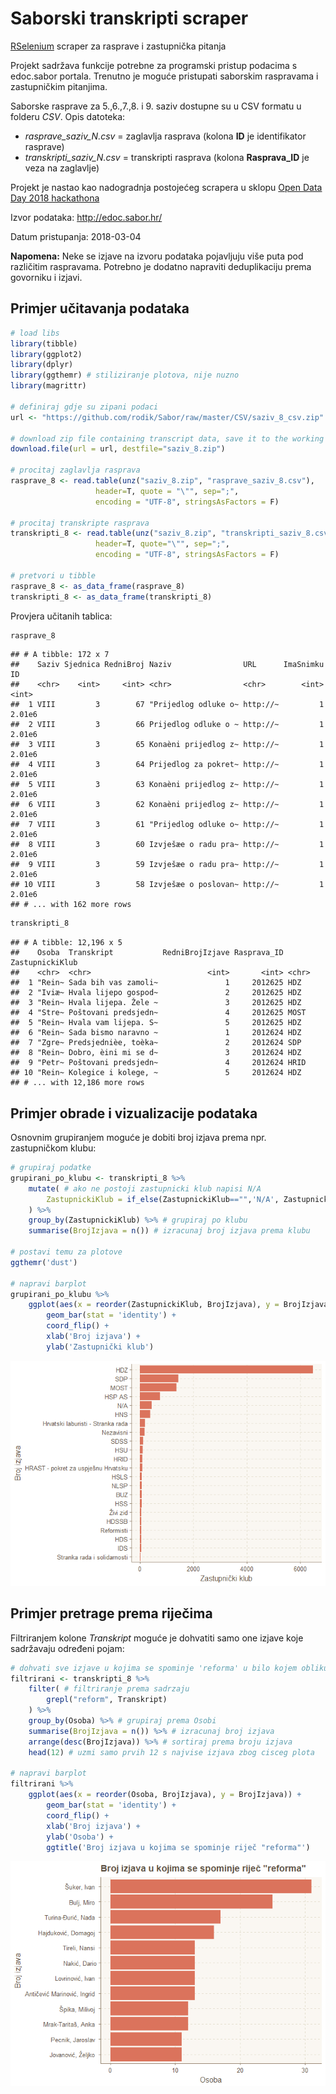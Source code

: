 Saborski transkripti scraper
================

[RSelenium](https://github.com/ropensci/RSelenium) scraper za rasprave i zastupnička pitanja

Projekt sadržava funkcije potrebne za programski pristup podacima s edoc.sabor portala. Trenutno je moguće pristupati saborskim raspravama i zastupničkim pitanjima.

Saborske rasprave za 5.,6.,7.,8. i 9. saziv dostupne su u CSV formatu u folderu *CSV*. Opis datoteka:

-   *rasprave\_saziv\_N.csv* = zaglavlja rasprava (kolona **ID** je identifikator rasprave)
-   *transkripti\_saziv\_N.csv* = transkripti rasprava (kolona **Rasprava\_ID** je veza na zaglavlje)

Projekt je nastao kao nadogradnja postojećeg scrapera u sklopu [Open Data Day 2018 hackathona](https://www.meetup.com/HrOpen/events/247705753/)

Izvor podataka: <http://edoc.sabor.hr/>

Datum pristupanja: 2018-03-04

**Napomena:** Neke se izjave na izvoru podataka pojavljuju više puta pod različitim raspravama. Potrebno je dodatno napraviti deduplikaciju prema govorniku i izjavi.

Primjer učitavanja podataka
---------------------------

``` r
# load libs
library(tibble)
library(ggplot2)
library(dplyr)
library(ggthemr) # stiliziranje plotova, nije nuzno
library(magrittr)

# definiraj gdje su zipani podaci
url <- "https://github.com/rodik/Sabor/raw/master/CSV/saziv_8_csv.zip"

# download zip file containing transcript data, save it to the working directory
download.file(url = url, destfile="saziv_8.zip") 

# procitaj zaglavlja rasprava
rasprave_8 <- read.table(unz("saziv_8.zip", "rasprave_saziv_8.csv"), 
                   header=T, quote = "\"", sep=";", 
                   encoding = "UTF-8", stringsAsFactors = F)

# procitaj transkripte rasprava
transkripti_8 <- read.table(unz("saziv_8.zip", "transkripti_saziv_8.csv"), 
                   header=T, quote="\"", sep=";",
                   encoding = "UTF-8", stringsAsFactors = F)

# pretvori u tibble
rasprave_8 <- as_data_frame(rasprave_8)
transkripti_8 <- as_data_frame(transkripti_8)
```

Provjera učitanih tablica:

``` r
rasprave_8
```

    ## # A tibble: 172 x 7
    ##    Saziv Sjednica RedniBroj Naziv                URL      ImaSnimku     ID
    ##    <chr>    <int>     <int> <chr>                <chr>        <int>  <int>
    ##  1 VIII         3        67 "Prijedlog odluke o~ http://~         1 2.01e6
    ##  2 VIII         3        66 Prijedlog odluke o ~ http://~         1 2.01e6
    ##  3 VIII         3        65 Konaèni prijedlog z~ http://~         1 2.01e6
    ##  4 VIII         3        64 Prijedlog za pokret~ http://~         1 2.01e6
    ##  5 VIII         3        63 Konaèni prijedlog z~ http://~         1 2.01e6
    ##  6 VIII         3        62 Konaèni prijedlog z~ http://~         1 2.01e6
    ##  7 VIII         3        61 "Prijedlog odluke o~ http://~         1 2.01e6
    ##  8 VIII         3        60 Izvješæe o radu pra~ http://~         1 2.01e6
    ##  9 VIII         3        59 Izvješæe o radu pra~ http://~         1 2.01e6
    ## 10 VIII         3        58 Izvješæe o poslovan~ http://~         1 2.01e6
    ## # ... with 162 more rows

``` r
transkripti_8
```

    ## # A tibble: 12,196 x 5
    ##    Osoba  Transkript           RedniBrojIzjave Rasprava_ID ZastupnickiKlub
    ##    <chr>  <chr>                          <int>       <int> <chr>          
    ##  1 "Rein~ Sada bih vas zamoli~               1     2012625 HDZ            
    ##  2 "Iviæ~ Hvala lijepo gospod~               2     2012625 HDZ            
    ##  3 "Rein~ Hvala lijepa. Žele ~               3     2012625 HDZ            
    ##  4 "Stre~ Poštovani predsjedn~               4     2012625 MOST           
    ##  5 "Rein~ Hvala vam lijepa. S~               5     2012625 HDZ            
    ##  6 "Rein~ Sada bismo naravno ~               1     2012624 HDZ            
    ##  7 "Zgre~ Predsjednièe, toèka~               2     2012624 SDP            
    ##  8 "Rein~ Dobro, èini mi se d~               3     2012624 HDZ            
    ##  9 "Petr~ Poštovani predsjedn~               4     2012624 HRID           
    ## 10 "Rein~ Kolegice i kolege, ~               5     2012624 HDZ            
    ## # ... with 12,186 more rows

Primjer obrade i vizualizacije podataka
---------------------------------------

Osnovnim grupiranjem moguće je dobiti broj izjava prema npr. zastupničkom klubu:

``` r
# grupiraj podatke
grupirani_po_klubu <- transkripti_8 %>% 
    mutate( # ako ne postoji zastupnicki klub napisi N/A
        ZastupnickiKlub = if_else(ZastupnickiKlub=="",'N/A', ZastupnickiKlub)
    ) %>%
    group_by(ZastupnickiKlub) %>% # grupiraj po klubu
    summarise(BrojIzjava = n()) # izracunaj broj izjava prema klubu

# postavi temu za plotove
ggthemr('dust')    

# napravi barplot
grupirani_po_klubu %>%
    ggplot(aes(x = reorder(ZastupnickiKlub, BrojIzjava), y = BrojIzjava)) +
        geom_bar(stat = 'identity') +
        coord_flip() +
        xlab('Broj izjava') +
        ylab('Zastupnički klub')
```

![](README_files/figure-markdown_github/plots-1.png)

Primjer pretrage prema riječima
-------------------------------

Filtriranjem kolone *Transkript* moguće je dohvatiti samo one izjave koje sadržavaju određeni pojam:

``` r
# dohvati sve izjave u kojima se spominje 'reforma' u bilo kojem obliku
filtrirani <- transkripti_8 %>% 
    filter( # filtriranje prema sadrzaju
        grepl("reform", Transkript)  
    ) %>% 
    group_by(Osoba) %>% # grupiraj prema Osobi
    summarise(BrojIzjava = n()) %>% # izracunaj broj izjava
    arrange(desc(BrojIzjava)) %>% # sortiraj prema broju izjava
    head(12) # uzmi samo prvih 12 s najvise izjava zbog cisceg plota
    
# napravi barplot
filtrirani %>%
    ggplot(aes(x = reorder(Osoba, BrojIzjava), y = BrojIzjava)) +
        geom_bar(stat = 'identity') +
        coord_flip() +
        xlab('Broj izjava') +
        ylab('Osoba') +
        ggtitle('Broj izjava u kojima se spominje riječ "reforma"')
```

![](README_files/figure-markdown_github/filt-1.png)
